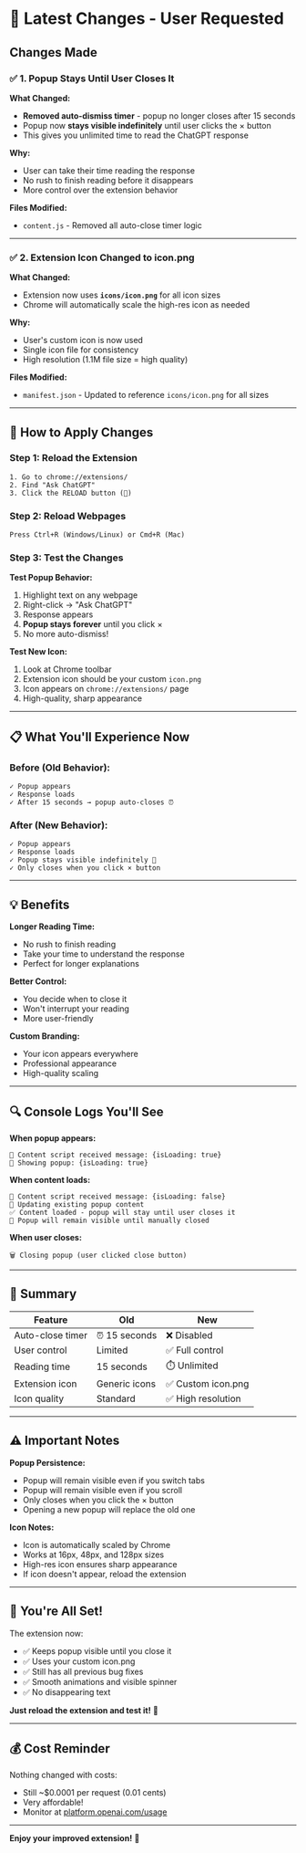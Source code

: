 # 🎯 Latest Changes - User Requested

## Changes Made

### ✅ 1. Popup Stays Until User Closes It

**What Changed:**
- **Removed auto-dismiss timer** - popup no longer closes after 15 seconds
- Popup now **stays visible indefinitely** until user clicks the × button
- This gives you unlimited time to read the ChatGPT response

**Why:**
- User can take their time reading the response
- No rush to finish reading before it disappears
- More control over the extension behavior

**Files Modified:**
- `content.js` - Removed all auto-close timer logic

---

### ✅ 2. Extension Icon Changed to icon.png

**What Changed:**
- Extension now uses **`icons/icon.png`** for all icon sizes
- Chrome will automatically scale the high-res icon as needed

**Why:**
- User's custom icon is now used
- Single icon file for consistency
- High resolution (1.1M file size = high quality)

**Files Modified:**
- `manifest.json` - Updated to reference `icons/icon.png` for all sizes

---

## 🚀 How to Apply Changes

### Step 1: Reload the Extension
```
1. Go to chrome://extensions/
2. Find "Ask ChatGPT"
3. Click the RELOAD button (🔄)
```

### Step 2: Reload Webpages
```
Press Ctrl+R (Windows/Linux) or Cmd+R (Mac)
```

### Step 3: Test the Changes

**Test Popup Behavior:**
1. Highlight text on any webpage
2. Right-click → "Ask ChatGPT"
3. Response appears
4. **Popup stays forever** until you click ×
5. No more auto-dismiss!

**Test New Icon:**
1. Look at Chrome toolbar
2. Extension icon should be your custom `icon.png`
3. Icon appears on `chrome://extensions/` page
4. High-quality, sharp appearance

---

## 📋 What You'll Experience Now

### Before (Old Behavior):
```
✓ Popup appears
✓ Response loads
✓ After 15 seconds → popup auto-closes ⏰
```

### After (New Behavior):
```
✓ Popup appears
✓ Response loads
✓ Popup stays visible indefinitely 📌
✓ Only closes when you click × button
```

---

## 💡 Benefits

**Longer Reading Time:**
- No rush to finish reading
- Take your time to understand the response
- Perfect for longer explanations

**Better Control:**
- You decide when to close it
- Won't interrupt your reading
- More user-friendly

**Custom Branding:**
- Your icon appears everywhere
- Professional appearance
- High-quality scaling

---

## 🔍 Console Logs You'll See

**When popup appears:**
```
📩 Content script received message: {isLoading: true}
🎨 Showing popup: {isLoading: true}
```

**When content loads:**
```
📩 Content script received message: {isLoading: false}
📝 Updating existing popup content
✅ Content loaded - popup will stay until user closes it
📌 Popup will remain visible until manually closed
```

**When user closes:**
```
🗑️ Closing popup (user clicked close button)
```

---

## 📝 Summary

| Feature | Old | New |
|---------|-----|-----|
| Auto-close timer | ⏰ 15 seconds | ❌ Disabled |
| User control | Limited | ✅ Full control |
| Reading time | 15 seconds | ⏱️ Unlimited |
| Extension icon | Generic icons | ✅ Custom icon.png |
| Icon quality | Standard | ✅ High resolution |

---

## ⚠️ Important Notes

**Popup Persistence:**
- Popup will remain visible even if you switch tabs
- Popup will remain visible even if you scroll
- Only closes when you click the × button
- Opening a new popup will replace the old one

**Icon Notes:**
- Icon is automatically scaled by Chrome
- Works at 16px, 48px, and 128px sizes
- High-res icon ensures sharp appearance
- If icon doesn't appear, reload the extension

---

## 🎉 You're All Set!

The extension now:
- ✅ Keeps popup visible until you close it
- ✅ Uses your custom icon.png
- ✅ Still has all previous bug fixes
- ✅ Smooth animations and visible spinner
- ✅ No disappearing text

**Just reload the extension and test it!** 🚀

---

## 💰 Cost Reminder

Nothing changed with costs:
- Still ~$0.0001 per request (0.01 cents)
- Very affordable!
- Monitor at [platform.openai.com/usage](https://platform.openai.com/usage)

---

**Enjoy your improved extension!** 🎊

